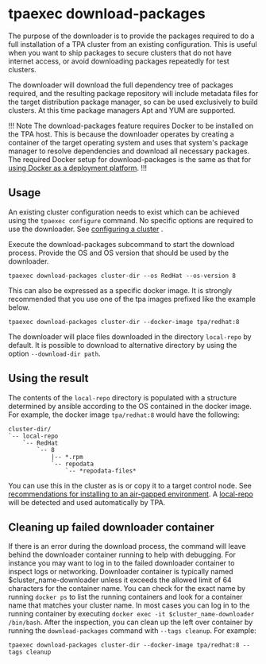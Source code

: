 # tpaexec download-packages

The purpose of the downloader is to provide the packages required to do
a full installation of a TPA cluster from an existing configuration.
This is useful when you want to ship packages to secure clusters that do
not have internet access, or avoid downloading packages repeatedly for
test clusters.

The downloader will download the full dependency tree of packages
required, and the resulting package repository will include metadata
files for the target distribution package manager, so can be used
exclusively to build clusters. At this time package managers Apt and YUM
are supported.

!!! Note 
The download-packages feature requires Docker to be installed
on the TPA host. This is because the downloader operates by creating a
container of the target operating system and uses that system's package
manager to resolve dependencies and download all necessary packages. The
required Docker setup for download-packages is the same as that for
[using Docker as a deployment platform](#platform-docker).
!!!

## Usage

An existing cluster configuration needs to exist which can be achieved
using the `tpaexec configure` command. No specific options are required
to use the downloader. See [configuring a cluster](configure-cluster.md)
.

Execute the download-packages subcommand to start the download process.
Provide the OS and OS version that should be used by the downloader.

```shell
tpaexec download-packages cluster-dir --os RedHat --os-version 8
```

This can also be expressed as a specific docker image. It is strongly
recommended that you use one of the tpa images prefixed like the example
below.

```shell
tpaexec download-packages cluster-dir --docker-image tpa/redhat:8
```

The downloader will place files downloaded in the directory `local-repo`
by default. It is possible to download to alternative directory by using
the option `--download-dir path`.

## Using the result

The contents of the `local-repo` directory is populated with a structure
determined by ansible according to the OS contained in the docker image.
For example, the docker image `tpa/redhat:8` would have the following:

```
cluster-dir/
`-- local-repo
    `-- RedHat
        `-- 8
            |-- *.rpm
            `-- repodata
                `-- *repodata-files*
```

You can use this in the cluster as is or copy it to a target control
node. See [recommendations for installing to an air-gapped environment](
air-gapped.md). A [local-repo](local-repo.md) will be detected and used
automatically by TPA.

## Cleaning up failed downloader container

If there is an error during the download process, the command will leave
behind the downloader container running to help with debugging. For
instance you may want to log in to the failed downloader container to
inspect logs or networking. Downloader container is typically named
$cluster_name-downloader unless it exceeds the allowed limit of 64
characters for the container name. You can check for the exact name by
running `docker ps` to list the running containers and look for a container
name that matches your cluster name. In most cases you can log in to the
running container by executing `docker exec -it $cluster_name-downloader /bin/bash`.
After the inspection, you can clean up the left over container by running the
`download-packages` command with `--tags cleanup`. For example:

```shell
tpaexec download-packages cluster-dir --docker-image tpa/redhat:8 --tags cleanup
```

